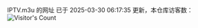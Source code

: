 IPTV.m3u 的网址 已于 2025-03-30 06:17:35 更新，本仓库访客数：![Visitor's Count](https://profile-counter.glitch.me/hero1898_tv/count.svg)

